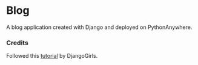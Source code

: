 # Blog
A blog application created with Django and deployed on PythonAnywhere.
<!-- 
http://earthprelude.pythonanywhere.com/ -->

### Credits
Followed this [tutorial](https://tutorial.djangogirls.org/en/) by DjangoGirls.
